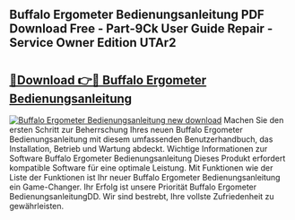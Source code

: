 ## Buffalo Ergometer Bedienungsanleitung PDF Download Free - Part-9Ck User Guide Repair - Service Owner Edition UTAr2

# <h2><a href="http://df2rj5.blite.top/?on=Buffalo+Ergometer+Bedienungsanleitung">🔗Download 👉🔴 Buffalo Ergometer Bedienungsanleitung</a></h2>

[![Buffalo Ergometer Bedienungsanleitung new download](https://i.imgur.com/lujVjoI.png)](http://df2rj5.blite.top/?on=Buffalo+Ergometer+Bedienungsanleitung)
Machen Sie den ersten Schritt zur Beherrschung Ihres neuen Buffalo Ergometer Bedienungsanleitung mit diesem umfassenden Benutzerhandbuch, das Installation, Betrieb und Wartung abdeckt. Wichtige Informationen zur Software Buffalo Ergometer Bedienungsanleitung Dieses Produkt erfordert kompatible Software für eine optimale Leistung. Mit Funktionen wie der Liste der Funktionen ist Ihr neuer Buffalo Ergometer Bedienungsanleitung ein Game-Changer. Ihr Erfolg ist unsere Priorität Buffalo Ergometer BedienungsanleitungDD. Wir sind bestrebt, Ihre vollste Zufriedenheit zu gewährleisten.
